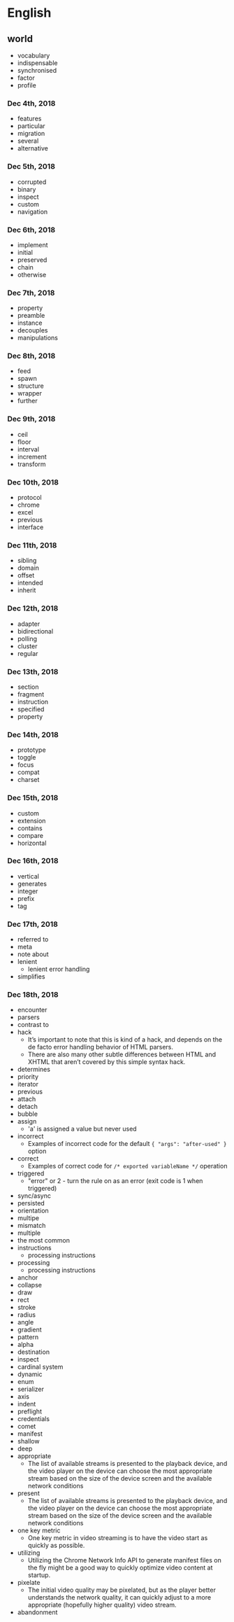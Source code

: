 # English

## world

+ vocabulary
+ indispensable
+ synchronised
+ factor
+ profile

### Dec 4th, 2018

+ features
+ particular
+ migration
+ several
+ alternative

### Dec 5th, 2018

+ corrupted
+ binary
+ inspect
+ custom
+ navigation

### Dec 6th, 2018

+ implement
+ initial
+ preserved
+ chain
+ otherwise

### Dec 7th, 2018

+ property
+ preamble
+ instance
+ decouples
+ manipulations

### Dec 8th, 2018

+ feed
+ spawn
+ structure
+ wrapper
+ further

### Dec 9th, 2018

+ ceil
+ floor
+ interval
+ increment
+ transform

### Dec 10th, 2018

+ protocol
+ chrome
+ excel
+ previous
+ interface

### Dec 11th, 2018

+ sibling
+ domain
+ offset
+ intended
+ inherit

### Dec 12th, 2018

+ adapter
+ bidirectional
+ polling
+ cluster
+ regular

### Dec 13th, 2018

+ section
+ fragment
+ instruction
+ specified
+ property

### Dec 14th, 2018

+ prototype
+ toggle
+ focus
+ compat
+ charset

### Dec 15th, 2018

+ custom
+ extension
+ contains
+ compare
+ horizontal

### Dec 16th, 2018

+ vertical
+ generates
+ integer
+ prefix
+ tag

### Dec 17th, 2018

+ referred to
+ meta
+ note about
+ lenient
  + lenient error handling
+ simplifies

### Dec 18th, 2018

+ encounter
+ parsers
+ contrast to
+ hack
  + It’s important to note that this is kind of a hack, and depends on the de facto error handling behavior of HTML parsers.
  + There are also many other subtle differences between HTML and XHTML that aren’t covered by this simple syntax hack.
+ determines
+ priority
+ iterator
+ previous
+ attach
+ detach
+ bubble
+ assign
  + 'a' is assigned a value but never used
+ incorrect
  + Examples of incorrect code for the default `{ "args": "after-used" }` option
+ correct
  + Examples of correct code for `/* exported variableName */` operation
+ triggered
  + "error" or 2 - turn the rule on as an error (exit code is 1 when triggered)
+ sync/async
+ persisted
+ orientation
+ multipe
+ mismatch
+ multiple
+ the most common
+ instructions
  + processing instructions
+ processing
  + processing instructions
+ anchor
+ collapse
+ draw
+ rect
+ stroke
+ radius
+ angle
+ gradient
+ pattern
+ alpha
+ destination
+ inspect
+ cardinal system
+ dynamic
+ enum
+ serializer
+ axis
+ indent
+ preflight
+ credentials
+ comet
+ manifest
+ shallow
+ deep
+ appropriate
  + The list of available streams is presented to the playback device, and the video player on the device can choose the most appropriate stream based on the size of the device screen and the available network conditions
+ present
  + The list of available streams is presented to the playback device, and the video player on the device can choose the most appropriate stream based on the size of the device screen and the available network conditions
+ one key metric
  + One key metric in video streaming is to have the video start as quickly as possible.
+ utilizing
  + Utilizing the Chrome Network Info API to generate manifest files on the fly might be a good way to quickly optimize video content at startup.
+ pixelate
  + The initial video quality may be pixelated, but as the player better understands the network quality, it can quickly adjust to a more appropriate (hopefully higher quality) video stream.
+ abandonment
